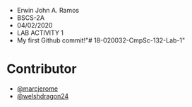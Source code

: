- Erwin John A. Ramos
- BSCS-2A
- 04/02/2020
- LAB ACTIVITY 1
- My first Github commit!"# 18-020032-CmpSc-132-Lab-1" 

# Contributor
- [@marcjerome](https://github.com/marcjerome)
- [@welshdragon24](https://github.com/welshdragon24)